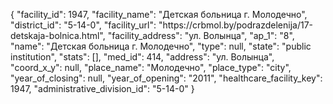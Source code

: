{
    "facility_id": 1947,
    "facility_name": "Детская больница г. Молодечно",
    "district_id": "5-14-0",
    "facility_url": "https:\/\/crbmol.by\/podrazdelenija\/17-detskaja-bolnica.html",
    "facility_address": "ул. Волынца",
    "ap_1": "8",
    "name": "Детская больница г. Молодечно",
    "type": null,
    "state": "public institution",
    "stats": [],
    "med_id": 414,
    "address": "ул. Волынца",
    "coord_x_y": null,
    "place_name": "Молодечно",
    "place_type": "city",
    "year_of_closing": null,
    "year_of_opening": "2011",
    "healthcare_facility_key": 1947,
    "administrative_division_id": "5-14-0"
}